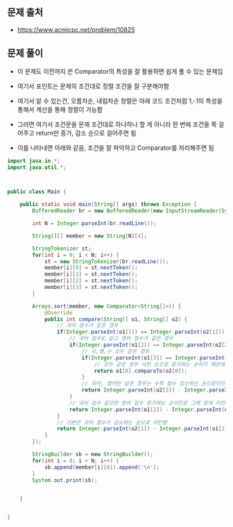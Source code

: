 ## 문제 출처
- https://www.acmicpc.net/problem/10825

## 문제 풀이
- 이 문제도 이전까지 쓴 Comparator의 특성을 잘 활용하면 쉽게 풀 수 있는 문제임

- 여기서 포인트는 문제의 조건대로 정렬 조건을 잘 구분해야함

- 여기서 알 수 있는건, 오름차순, 내림차순 정렬은 아래 코드 조건처럼 1,-1의 특성을 통해서 계산을 통해 정렬이 가능함

- 그러면 여기서 조건문을 문제 조건대로 하나하나 할 게 아니라 한 번에 조건을 쭉 걸어주고 return만 증가, 감소 순으로 걸어주면 됨

- 이를 나타내면 아래와 같음, 조건을 잘 파악하고 Comparator를 처리해주면 됨

```java
import java.io.*;
import java.util.*;



public class Main {

    public static void main(String[] args) throws Exception {
        BufferedReader br = new BufferedReader(new InputStreamReader(System.in));

        int N = Integer.parseInt(br.readLine());

        String[][] member = new String[N][4];

        StringTokenizer st;
        for(int i = 0; i < N; i++) {
            st = new StringTokenizer(br.readLine());
            member[i][0] = st.nextToken();
            member[i][1] = st.nextToken();
            member[i][2] = st.nextToken();
            member[i][3] = st.nextToken();
        }

        Arrays.sort(member, new Comparator<String[]>() {
            @Override
            public int compare(String[] o1, String[] o2) {
                // 국어 점수가 같은 경우
                if(Integer.parseInt(o1[1]) == Integer.parseInt(o2[1])) {
                    // 국어 점수도 같고 영어 점수가 같은 경우
                    if(Integer.parseInt(o1[2]) == Integer.parseInt(o2[2])) {
                        // 국,영,수 모두 같은 경우
                        if(Integer.parseInt(o1[3]) == Integer.parseInt(o2[3])) {
                            // 모두 같은 경우 사전 순으로 증가하는 순이기 때문에 이름을 비교
                            return o1[0].compareTo(o2[0]);
                        }
                        // 국어, 영어만 같은 경우는 수학 점수 감소하는 순으로이므로 그에 맞게 리턴
                        return Integer.parseInt(o2[3]) - Integer.parseInt(o1[3]);
                    }
                    // 국어 점수 같으면 영어 점수 증가하는 순이므로 그에 맞게 리턴
                    return Integer.parseInt(o1[2]) - Integer.parseInt(o2[2]);
                }
                // 기본은 국어 점수가 감소하는 순으로 리턴함
                return Integer.parseInt(o2[1]) - Integer.parseInt(o1[1]);
            }
        });

        StringBuilder sb = new StringBuilder();
        for(int i = 0; i < N; i++) {
            sb.append(member[i][0]).append('\n');
        }
        System.out.print(sb);


    }


}
```